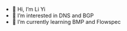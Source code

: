 - 👋 Hi, I’m Li Yi
- 👀 I’m interested in DNS and BGP
- 🌱 I’m currently learning BMP and Flowspec

<!---
qingxinzhilian/qingxinzhilian is a ✨ special ✨ repository because its `README.md` (this file) appears on your GitHub profile.
You can click the Preview link to take a look at your changes.
--->

